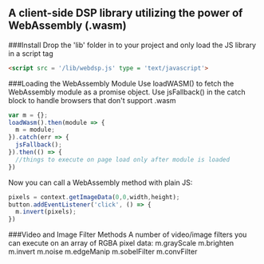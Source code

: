 
## A client-side DSP library utilizing the power of WebAssembly (.wasm)

###Install
Drop the 'lib' folder in to your project and only load the JS library in a script tag
```html
<script src = '/lib/webdsp.js' type = 'text/javascript'>
```

###Loading the WebAssembly Module
Use loadWASM() to fetch the WebAssembly module as a promise object.
Use jsFallback() in the catch block to handle browsers that don't support .wasm
```javascript
var m = {};
loadWasm().then(module => {
  m = module;
}).catch(err => {
  jsFallback();
}).then(() => {
  //things to execute on page load only after module is loaded
})
```

Now you can call a WebAssembly method with plain JS:
```javascript
pixels = context.getImageData(0,0,width,height);
button.addEventListener('click', () => {
  m.invert(pixels);
})
```
###Video and Image Filter Methods
A number of video/image filters you can execute on an array of RGBA pixel data:
m.grayScale
m.brighten
m.invert
m.noise
m.edgeManip
m.sobelFilter
m.convFilter

